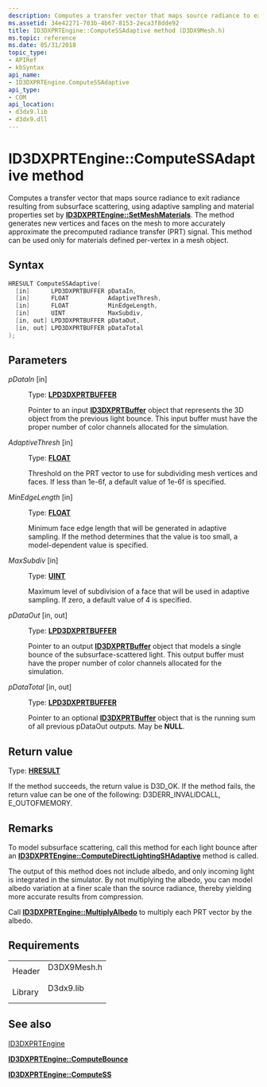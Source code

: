 ```yaml
---
description: Computes a transfer vector that maps source radiance to exit radiance resulting from subsurface scattering, using adaptive sampling and material properties set by ID3DXPRTEngine::SetMeshMaterials.
ms.assetid: 34e42271-703b-4b67-8153-2eca3f8dde92
title: ID3DXPRTEngine::ComputeSSAdaptive method (D3DX9Mesh.h)
ms.topic: reference
ms.date: 05/31/2018
topic_type: 
- APIRef
- kbSyntax
api_name: 
- ID3DXPRTEngine.ComputeSSAdaptive
api_type: 
- COM
api_location: 
- d3dx9.lib
- d3dx9.dll
---
```


# ID3DXPRTEngine::ComputeSSAdaptive method

Computes a transfer vector that maps source radiance to exit radiance resulting from subsurface scattering, using adaptive sampling and material properties set by [**ID3DXPRTEngine::SetMeshMaterials**](id3dxprtengine--setmeshmaterials.md). The method generates new vertices and faces on the mesh to more accurately approximate the precomputed radiance transfer (PRT) signal. This method can be used only for materials defined per-vertex in a mesh object.

## Syntax


```C++
HRESULT ComputeSSAdaptive(
  [in]      LPD3DXPRTBUFFER pDataIn,
  [in]      FLOAT           AdaptiveThresh,
  [in]      FLOAT           MinEdgeLength,
  [in]      UINT            MaxSubdiv,
  [in, out] LPD3DXPRTBUFFER pDataOut,
  [in, out] LPD3DXPRTBUFFER pDataTotal
);
```



## Parameters

<dl> <dt>

*pDataIn* \[in\]
</dt> <dd>

Type: **[**LPD3DXPRTBUFFER**](id3dxprtbuffer.md)**

Pointer to an input [**ID3DXPRTBuffer**](id3dxprtbuffer.md) object that represents the 3D object from the previous light bounce. This input buffer must have the proper number of color channels allocated for the simulation.

</dd> <dt>

*AdaptiveThresh* \[in\]
</dt> <dd>

Type: **[**FLOAT**](../winprog/windows-data-types.md)**

Threshold on the PRT vector to use for subdividing mesh vertices and faces. If less than 1e-6f, a default value of 1e-6f is specified.

</dd> <dt>

*MinEdgeLength* \[in\]
</dt> <dd>

Type: **[**FLOAT**](../winprog/windows-data-types.md)**

Minimum face edge length that will be generated in adaptive sampling. If the method determines that the value is too small, a model-dependent value is specified.

</dd> <dt>

*MaxSubdiv* \[in\]
</dt> <dd>

Type: **[**UINT**](../winprog/windows-data-types.md)**

Maximum level of subdivision of a face that will be used in adaptive sampling. If zero, a default value of 4 is specified.

</dd> <dt>

*pDataOut* \[in, out\]
</dt> <dd>

Type: **[**LPD3DXPRTBUFFER**](id3dxprtbuffer.md)**

Pointer to an output [**ID3DXPRTBuffer**](id3dxprtbuffer.md) object that models a single bounce of the subsurface-scattered light. This output buffer must have the proper number of color channels allocated for the simulation.

</dd> <dt>

*pDataTotal* \[in, out\]
</dt> <dd>

Type: **[**LPD3DXPRTBUFFER**](id3dxprtbuffer.md)**

Pointer to an optional [**ID3DXPRTBuffer**](id3dxprtbuffer.md) object that is the running sum of all previous pDataOut outputs. May be **NULL**.

</dd> </dl>

## Return value

Type: **[**HRESULT**](https://msdn.microsoft.com/library/Bb401631(v=MSDN.10).aspx)**

If the method succeeds, the return value is D3D\_OK. If the method fails, the return value can be one of the following: D3DERR\_INVALIDCALL, E\_OUTOFMEMORY.

## Remarks

To model subsurface scattering, call this method for each light bounce after an [**ID3DXPRTEngine::ComputeDirectLightingSHAdaptive**](id3dxprtengine--computedirectlightingshadaptive.md) method is called.

The output of this method does not include albedo, and only incoming light is integrated in the simulator. By not multiplying the albedo, you can model albedo variation at a finer scale than the source radiance, thereby yielding more accurate results from compression.

Call [**ID3DXPRTEngine::MultiplyAlbedo**](id3dxprtengine--multiplyalbedo.md) to multiply each PRT vector by the albedo.

## Requirements



|                    |                                                                                        |
|--------------------|----------------------------------------------------------------------------------------|
| Header<br/>  | <dl> <dt>D3DX9Mesh.h</dt> </dl> |
| Library<br/> | <dl> <dt>D3dx9.lib</dt> </dl>   |



## See also

<dl> <dt>

[ID3DXPRTEngine](id3dxprtengine.md)
</dt> <dt>

[**ID3DXPRTEngine::ComputeBounce**](id3dxprtengine--computebounce.md)
</dt> <dt>

[**ID3DXPRTEngine::ComputeSS**](id3dxprtengine--computess.md)
</dt> </dl>

 

 
